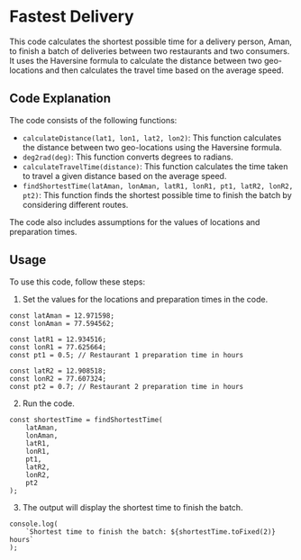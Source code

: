# Fastest Delivery

This code calculates the shortest possible time for a delivery person, Aman, to finish a batch of deliveries between two restaurants and two consumers. It uses the Haversine formula to calculate the distance between two geo-locations and then calculates the travel time based on the average speed.

## Code Explanation

The code consists of the following functions:

-   `calculateDistance(lat1, lon1, lat2, lon2)`: This function calculates the distance between two geo-locations using the Haversine formula.
-   `deg2rad(deg)`: This function converts degrees to radians.
-   `calculateTravelTime(distance)`: This function calculates the time taken to travel a given distance based on the average speed.
-   `findShortestTime(latAman, lonAman, latR1, lonR1, pt1, latR2, lonR2, pt2)`: This function finds the shortest possible time to finish the batch by considering different routes.

The code also includes assumptions for the values of locations and preparation times.

## Usage

To use this code, follow these steps:

1. Set the values for the locations and preparation times in the code.

```
const latAman = 12.971598;
const lonAman = 77.594562;

const latR1 = 12.934516;
const lonR1 = 77.625664;
const pt1 = 0.5; // Restaurant 1 preparation time in hours

const latR2 = 12.908518;
const lonR2 = 77.607324;
const pt2 = 0.7; // Restaurant 2 preparation time in hours
```

2. Run the code.

```
const shortestTime = findShortestTime(
    latAman,
    lonAman,
    latR1,
    lonR1,
    pt1,
    latR2,
    lonR2,
    pt2
);
```

3. The output will display the shortest time to finish the batch.

```
console.log(
    `Shortest time to finish the batch: ${shortestTime.toFixed(2)} hours`
);
```
